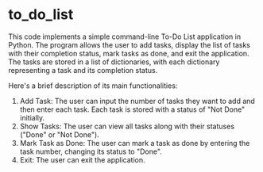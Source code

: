 # to_do_list
This code implements a simple command-line To-Do List application in Python. The program allows the user to add tasks, display the list of tasks with their completion status, mark tasks as done, and exit the application. The tasks are stored in a list of dictionaries, with each dictionary representing a task and its completion status.

Here's a brief description of its main functionalities:
1) Add Task: The user can input the number of tasks they want to add and then enter each task. Each task is stored with a status of "Not Done" initially.
2) Show Tasks: The user can view all tasks along with their statuses ("Done" or "Not Done").
3) Mark Task as Done: The user can mark a task as done by entering the task number, changing its status to "Done".
4) Exit: The user can exit the application.
